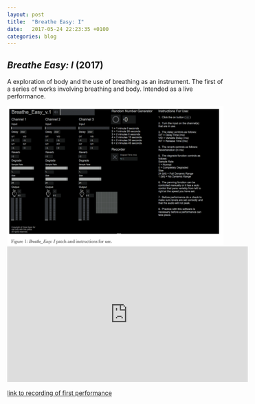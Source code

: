 ```yaml
---
layout: post
title:  "Breathe Easy: I"
date:   2017-05-24 22:23:35 +0100
categories: blog
---
```


<h2><i>Breathe Easy: I</i> (2017)</h2>

A exploration of body and the use of breathing as an instrument.  The first of a series of works involving breathing and body.  Intended as a live performance.

<img src="/assets/scores/breatheeasy/breatheeasy1score.png" height="324" width="506"/>

<iframe width="560" height="315" src="https://www.youtube.com/embed/9s_cLCeQpCA?si=3S6Dvsqj95uyYcVI" title="YouTube video player" frameborder="0" allow="accelerometer; autoplay; clipboard-write; encrypted-media; gyroscope; picture-in-picture; web-share" referrerpolicy="strict-origin-when-cross-origin" allowfullscreen></iframe>

<a href="https://www.youtube.com/watch?v=9s_cLCeQpCA&ab_channel=kat">link to recording of first performance</a>